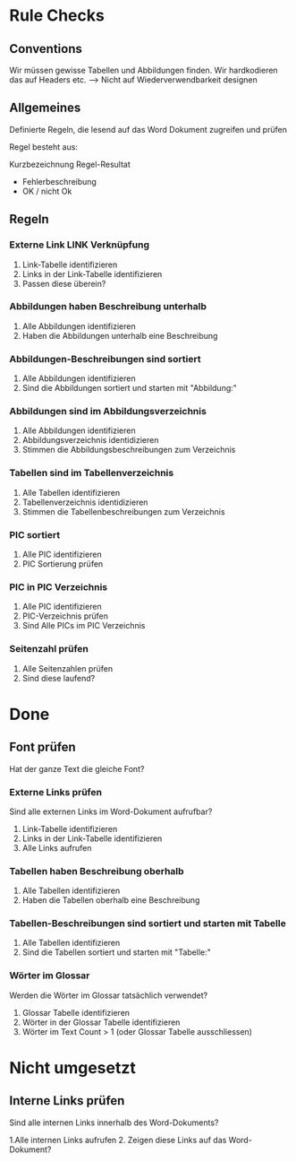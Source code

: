 # Rule Checks

## Conventions

Wir müssen gewisse Tabellen und Abbildungen finden. Wir hardkodieren das auf Headers etc.
--> Nicht auf Wiederverwendbarkeit designen

## Allgemeines

Definierte Regeln, die lesend auf das Word Dokument zugreifen und prüfen

Regel besteht aus:

Kurzbezeichnung
Regel-Resultat
  - Fehlerbeschreibung
  - OK / nicht Ok

## Regeln

### Externe Link LINK Verknüpfung

1. Link-Tabelle identifizieren
2. Links in der Link-Tabelle identifizieren
3. Passen diese überein?

### Abbildungen haben Beschreibung unterhalb

1. Alle Abbildungen identifizieren
2. Haben die Abbildungen unterhalb eine Beschreibung

### Abbildungen-Beschreibungen sind sortiert

1. Alle Abbildungen identifizieren
2. Sind die Abbildungen sortiert und starten mit "Abbildung:"

### Abbildungen sind im Abbildungsverzeichnis

1. Alle Abbildungen identifizieren
2. Abbildungsverzeichnis identidizieren
3. Stimmen die Abbildungsbeschreibungen zum Verzeichnis


### Tabellen sind im Tabellenverzeichnis

1. Alle Tabellen identifizieren
2. Tabellenverzeichnis identidizieren
3. Stimmen die Tabellenbeschreibungen zum Verzeichnis

### PIC sortiert

1. Alle PIC identifizieren
2. PIC Sortierung prüfen

### PIC in PIC Verzeichnis

1. Alle PIC identifizieren
2. PIC-Verzeichnis prüfen
3. Sind Alle PICs im PIC Verzeichnis

### Seitenzahl prüfen

1. Alle Seitenzahlen prüfen
2. Sind diese laufend?


# Done

## Font prüfen

Hat der ganze Text die gleiche Font?

### Externe Links prüfen

Sind alle externen Links im Word-Dokument aufrufbar?

1. Link-Tabelle identifizieren
2. Links in der Link-Tabelle identifizieren
3. Alle Links aufrufen

### Tabellen haben Beschreibung oberhalb

1. Alle Tabellen identifizieren
2. Haben die Tabellen oberhalb eine Beschreibung

### Tabellen-Beschreibungen sind sortiert und starten mit Tabelle

1. Alle Tabellen identifizieren
2. Sind die Tabellen sortiert und starten mit "Tabelle:"

### Wörter im Glossar

Werden die Wörter im Glossar tatsächlich verwendet?

1. Glossar Tabelle identifizieren
2. Wörter in der Glossar Tabelle identifizieren
3. Wörter im Text Count > 1 (oder Glossar Tabelle ausschliessen)

# Nicht umgesetzt

## Interne Links prüfen

Sind alle internen Links innerhalb des Word-Dokuments?

1.Alle internen Links aufrufen
2. Zeigen diese Links auf das Word-Dokument?